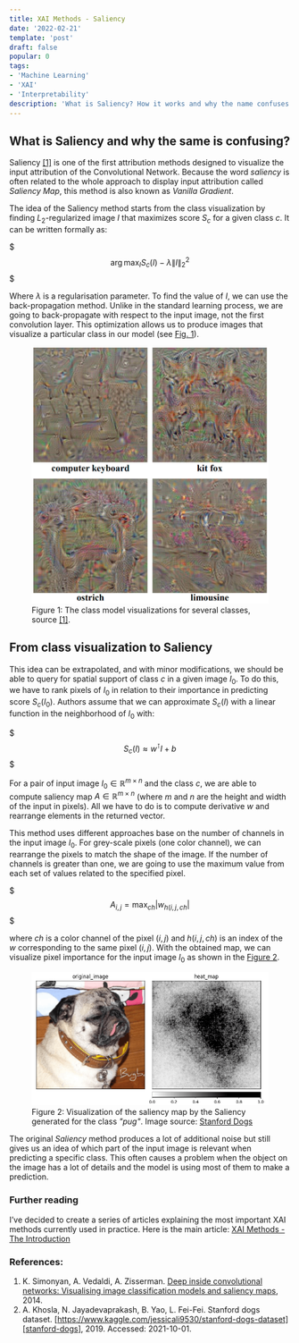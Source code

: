 ```yaml
---
title: XAI Methods - Saliency
date: '2022-02-21'
template: 'post'
draft: false
popular: 0
tags:
- 'Machine Learning'
- 'XAI'
- 'Interpretability'
description: 'What is Saliency? How it works and why the name confuses people?'
---
```


## What is Saliency and why the same is confusing?

Saliency [[1]][saliency] is one of the first attribution methods designed to visualize the input attribution of the Convolutional Network. Because the word _saliency_ is often related to the whole approach to display input attribution called _Saliency Map_, this method is also known as _Vanilla Gradient_.

The idea of the Saliency method starts from the class visualization by finding $L_2\text{-regularized}$ image $I$ that maximizes score $S_c$ for a given class $c$. It can be written formally as:

$$$
\arg \max _{I} S_{c}(I)-\lambda\|I\|_{2}^{2}
$$$

Where $\lambda$ is a regularisation parameter. To find the value of $I$, we can use the back-propagation method. Unlike in the standard learning process, we are going to back-propagate with respect to the input image, not the first convolution layer. This optimization allows us to produce images that visualize a particular class in our model (see [Fig. 1](#figure-1)).

<figure id="figure-1">
    <img src="saliency-class-image-visualization.png" alt="Class visualization"/>
    <figcaption>Figure 1: The class model visualizations for several classes, source <a href="https://arxiv.org/abs/1312.6034">[1]</a>.</figcaption>
</figure>

## From class visualization to Saliency

This idea can be extrapolated, and with minor modifications, we should be able to query for spatial support of class $c$ in a given image $I_0$. To do this, we have to rank pixels of $I_0$ in relation to their importance in predicting score $S_c(I_0)$. Authors assume that we can approximate $S_c(I)$ with a linear function in the neighborhood of $I_0$ with:

$$$
S_{c}(I) \approx w^\intercal I + b
$$$

For a pair of input image $I_0 \in \mathbb{R}^{m \times n}$ and the class $c$, we are able to compute saliency map $A \in \mathbb{R}^{m \times n}$ (where $m$ and $n$ are the height and width of the input in pixels). All we have to do is to compute derivative $w$ and rearrange elements in the returned vector.

This method uses different approaches base on the number of channels in the input image $I_0$. For grey-scale pixels (one color channel), we can rearrange the pixels to match the shape of the image. If the number of channels is greater than one, we are going to use the maximum value from each set of values related to the specified pixel.

$$$
A_{i,j} = \max _{ch}|w_{h(i,j,ch}|
$$$

where $ch$ is a color channel of the pixel $(i,j)$ and $h(i,j,ch)$ is an index of the $w$ corresponding to the same pixel $(i,j)$. With the obtained map, we can visualize pixel importance for the input image $I_0$ as shown in the [Figure 2](#figure-2).

<figure id="figure-2">
    <img src="pug-saliency.png" alt="Saliency result"/>
    <figcaption>Figure 2: Visualization of the saliency map by the Saliency generated for the class <i>"pug"</i>. Image source: <a href="https://www.kaggle.com/jessicali9530/stanford-dogs-dataset">Stanford Dogs</a></figcaption>
</figure>

The original _Saliency_ method produces a lot of additional noise but still gives us an idea of which part of the input image is relevant when predicting a specific class. This often causes a problem when the object on the image has a lot of details and the model is using most of them to make a prediction.

### Further reading
I’ve decided to create a series of articles explaining the most important XAI methods currently used in practice. Here is the main article: [XAI Methods - The Introduction](https://erdem.pl/2021/10/xai-methods-the-introduction)

### References:

1. K. Simonyan, A. Vedaldi, A. Zisserman. [Deep inside convolutional networks: Visualising image classification models and saliency maps][saliency], 2014.
2. A. Khosla, N. Jayadevaprakash, B. Yao, L. Fei-Fei. Stanford dogs dataset. [https://www.kaggle.com/jessicali9530/stanford-dogs-dataset][stanford-dogs], 2019. Accessed: 2021-10-01.

[saliency]: https://arxiv.org/abs/1312.6034
[stanford-dogs]: https://www.kaggle.com/jessicali9530/stanford-dogs-dataset